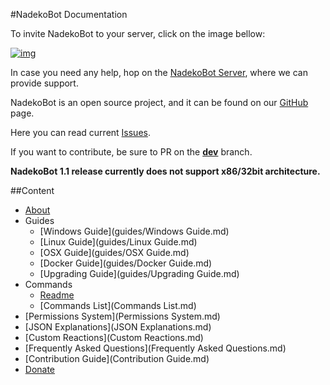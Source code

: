 #NadekoBot Documentation

To invite NadekoBot to your server, click on the image bellow:

[![img][img]](https://discordapp.com/oauth2/authorize?client_id=170254782546575360&scope=bot&permissions=66186303)

In case you need any help, hop on the [NadekoBot Server][NadekoBot Server], where we can provide support.

NadekoBot is an open source project, and it can be found on our [GitHub][GitHub] page.

Here you can read current [Issues][Issues].

If you want to contribute, be sure to PR on the **[dev][dev]** branch.

**NadekoBot 1.1 release currently does not support x86/32bit architecture.**

##Content
- [About](about.md)
- Guides
	- [Windows Guide](guides/Windows Guide.md)
	- [Linux Guide](guides/Linux Guide.md)
	- [OSX Guide](guides/OSX Guide.md)
	- [Docker Guide](guides/Docker Guide.md)
	- [Upgrading Guide](guides/Upgrading Guide.md)
- Commands
	- [Readme](Readme.md)
	- [Commands List](Commands List.md)
- [Permissions System](Permissions System.md)
- [JSON Explanations](JSON Explanations.md)
- [Custom Reactions](Custom Reactions.md)
- [Frequently Asked Questions](Frequently Asked Questions.md)
- [Contribution Guide](Contribution Guide.md)
- [Donate](Donate.md)

[img]: https://cdn.discordapp.com/attachments/202743183774318593/210580315381563392/discord.png
[NadekoBot Server]: https://discord.gg/0ehQwTK2RBjAxzEY
[GitHub]: https://github.com/Kwoth/NadekoBot
[Issues]: https://github.com/Kwoth/NadekoBot/issues
[dev]: https://github.com/Kwoth/NadekoBot/tree/dev
